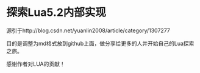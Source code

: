探索Lua5.2内部实现
=======

源引于http://blog.csdn.net/yuanlin2008/article/category/1307277

目的是调整为md格式放到github上面，做分享给更多的人并开始自己的Lua探索之旅。

感谢作者对LUA的贡献！

